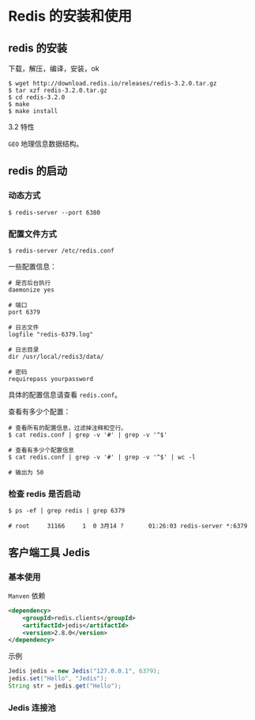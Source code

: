 # Redis 的安装和使用

## redis 的安装

下载，解压，编译，安装，ok

```shell
$ wget http://download.redis.io/releases/redis-3.2.0.tar.gz
$ tar xzf redis-3.2.0.tar.gz
$ cd redis-3.2.0
$ make
$ make install
```

3.2 特性

`GEO` 地理信息数据结构。

## redis 的启动

### 动态方式

```shell
$ redis-server --port 6380
```

### 配置文件方式

```shell
$ redis-server /etc/redis.conf
```

一些配置信息：

```
# 是否后台执行
daemonize yes

# 端口
port 6379

# 日志文件
logfile "redis-6379.log"

# 日志目录
dir /usr/local/redis3/data/

# 密码
requirepass yourpassword
```

具体的配置信息请查看 `redis.conf`。

查看有多少个配置：

```shell
# 查看所有的配置信息，过滤掉注释和空行。
$ cat redis.conf | grep -v '#' | grep -v '^$'

# 查看有多少个配置信息
$ cat redis.conf | grep -v '#' | grep -v '^$' | wc -l

# 输出为 50
```

### 检查 redis 是否启动

```shell
$ ps -ef | grep redis | grep 6379

# root     31166     1  0 3月14 ?       01:26:03 redis-server *:6379
```

## 客户端工具 Jedis

### 基本使用
`Manven` 依赖

```xml
<dependency>
    <groupId>redis.clients</groupId>
    <artifactId>jedis</artifactId>
    <version>2.8.0</version>
</dependency>
```

示例

```java
Jedis jedis = new Jedis("127.0.0.1", 6379);
jedis.set("Hello", "Jedis");
String str = jedis.get("Hello");
```

### Jedis 连接池